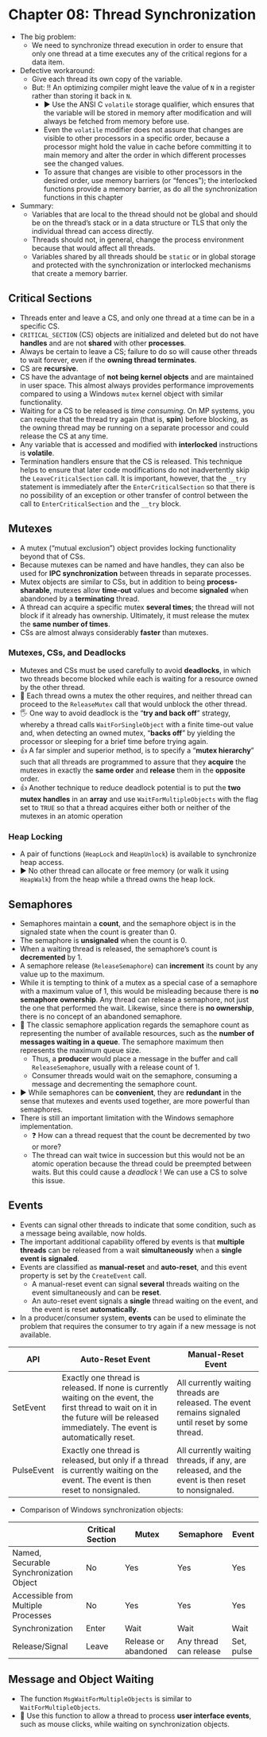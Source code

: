 # Chapter 08: Thread Synchronization

- The big problem:
    - We need to synchronize thread execution in order to ensure that only one thread at a time executes any of the critical regions for a data item.
- Defective workaround:
    - Give each thread its own copy of the variable.
    - But: ‼️ An optimizing compiler might leave the value of `N` in a register rather than storing it back in `N`.
        - ▶️ Use the ANSI C `volatile` storage qualifier, which ensures that the variable will be stored in memory after modification and will always be fetched from memory before use.
        - Even the `volatile` modifier does not assure that changes are visible to other processors in a specific order, because a processor might hold the value in cache before committing it to main memory and alter the order in which different processes see the changed values.
        - To assure that changes are visible to other processors in the desired order, use memory barriers (or “fences”); the interlocked functions provide a memory barrier, as do all the synchronization functions in this chapter
- Summary:
    - Variables that are local to the thread should not be global and should be on the thread’s stack or in a data structure or TLS that only the individual thread can access directly.
    - Threads should not, in general, change the process environment because that would affect all threads.
    - Variables shared by all threads should be `static` or in global storage and protected with the synchronization or interlocked mechanisms that create a memory barrier.

## Critical Sections

- Threads enter and leave a CS, and only one thread at a time can be in a specific CS.
- `CRITICAL_SECTION` (CS) objects are initialized and deleted but do not have **handles** and are not **shared** with other **processes**.
- Always be certain to leave a CS; failure to do so will cause other threads to wait forever, even if the **owning thread terminates**.
- CS are **recursive**.
- CS have the advantage of **not being kernel objects** and are maintained in user space. This almost always provides performance improvements compared to using a Windows `mutex` kernel object with similar functionality.
- Waiting for a CS to be released is *time consuming*. On MP systems, you can require that the thread try again (that is, **spin**) before blocking, as the owning thread may be running on a separate processor and could release the CS at any time.
- Any variable that is accessed and modified with **interlocked** instructions is **volatile**.
- Termination handlers ensure that the CS is released. This technique helps to ensure that later code modifications do not inadvertently skip the `LeaveCriticalSection` call. It is important, however, that the `__try` statement is
immediately after the `EnterCriticalSection` so that there is no possibility of an exception or other transfer of control between the call to `EnterCriticalSection` and the `__try` block.

## Mutexes

- A mutex (“mutual exclusion”) object provides locking functionality beyond that of CSs.
- Because mutexes can be named and have handles, they can also be used for **IPC synchronization** between threads in separate processes.
- Mutex objects are similar to CSs, but in addition to being **process-sharable**, mutexes allow **time-out** values and become **signaled** when abandoned by a **terminating** thread.
- A thread can acquire a specific mutex **several times**; the thread will not block if it already has ownership. Ultimately, it must release the mutex the **same number of times**.
- CSs are almost always considerably **faster** than mutexes.

### Mutexes, CSs, and Deadlocks

- Mutexes and CSs must be used carefully to avoid **deadlocks**, in which two threads become blocked while each is waiting for a resource owned by the other thread.
- 💁 Each thread owns a mutex the other requires, and neither thread can proceed to the `ReleaseMutex` call that would unblock the other thread.
- 🖐️ One way to avoid deadlock is the “**try and back off**” strategy, whereby a thread calls `WaitForSingleObject` with a finite time-out value and, when detecting an owned mutex, “**backs off**” by yielding the processor or sleeping for a brief time before trying again.
- 👍 A far simpler and superior method, is to specify a “**mutex hierarchy**” such that all threads are programmed to assure that they **acquire** the mutexes in exactly the **same order** and **release** them in the **opposite** order.
- 👍 Another technique to reduce deadlock potential is to put the **two mutex handles** in an **array** and use `WaitForMultipleObjects` with the flag set to `TRUE` so that a thread acquires either both or neither of the mutexes in an atomic operation

### Heap Locking

- A pair of functions (`HeapLock` and `HeapUnlock`) is available to synchronize heap access.
- ▶️ No other thread can allocate or free memory (or walk it using `HeapWalk`) from the heap while a thread owns the heap lock.

## Semaphores

- Semaphores maintain a **count**, and the semaphore object is in the signaled state when the count is greater than 0.
- The semaphore is **unsignaled** when the count is 0.
- When a waiting thread is released, the semaphore’s count is **decremented** by 1.
- A semaphore release (`ReleaseSemaphore`) can **increment** its count by any value up to the maximum.
- While it is tempting to think of a mutex as a special case of a semaphore with a maximum value of 1, this would be misleading because there is **no semaphore ownership**. Any thread can release a semaphore, not just the one that performed the wait. Likewise, since there is **no ownership**, there is no concept of an abandoned semaphore.
- 💁 The classic semaphore application regards the semaphore count as representing the number of available resources, such as the **number of messages waiting in a queue**. The semaphore maximum then represents the maximum queue size.
    - Thus, a **producer** would place a message in the buffer and call `ReleaseSemaphore`, usually
    with a release count of 1.
    - Consumer threads would wait on the semaphore, consuming a message and decrementing the semaphore count.
- ▶️ While semaphores can be **convenient**, they are **redundant** in the sense that mutexes and events used together, are more
powerful than semaphores.
- There is still an important limitation with the Windows semaphore implementation.
    - ❓ How can a thread request that the count be decremented by two or more?
    - The thread can wait twice in succession but this would not be an atomic operation because the thread could be preempted between waits. But this could cause a *deadlock* ! We can use a CS to solve this issue.

## Events

- Events can signal other threads to indicate that some condition, such as a message being available, now holds.
- The important additional capability offered by events is that **multiple threads** can be released from a wait **simultaneously** when a **single event is signaled**.
- Events are classified as **manual-reset** and **auto-reset**, and this event property is set by the `CreateEvent` call.
    - A manual-reset event can signal **several** threads waiting on the event simultaneously and can be **reset**.
    - An auto-reset event signals a **single** thread waiting on the event, and the event is reset **automatically**.
- In a producer/consumer system, **events** can be used to eliminate the problem that requires the consumer to try again if a new message is not available.

| API | Auto-Reset Event | Manual-Reset Event|
|-----|------------------|-------------------|
| SetEvent |Exactly one thread is released. If none is currently waiting on the event, the first thread to wait on it in the future will be released immediately. The event is automatically reset.|All currently waiting threads are released. The event remains signaled until reset by some thread. |
| PulseEvent | Exactly one thread is released, but only if a thread is currently waiting on the event. The event is then reset to nonsignaled. | All currently waiting threads, if any, are released, and the event is then reset to nonsignaled. |
- Comparison of Windows synchronization objects:

|         |  Critical Section | Mutex | Semaphore | Event  |
|---------|-------------------|-------|-----------|--------|
| Named, Securable Synchronization Object | No | Yes | Yes | Yes |
| Accessible from Multiple Processes | No | Yes | Yes | Yes |
| Synchronization | Enter | Wait | Wait | Wait |
| Release/Signal | Leave | Release or abandoned | Any thread can release | Set, pulse |

## Message and Object Waiting

- The function `MsgWaitForMultipleObjects` is similar to `WaitForMultipleObjects`.
- :brain: Use this function to allow a thread to process **user interface events**, such as mouse clicks, while waiting on synchronization objects.
